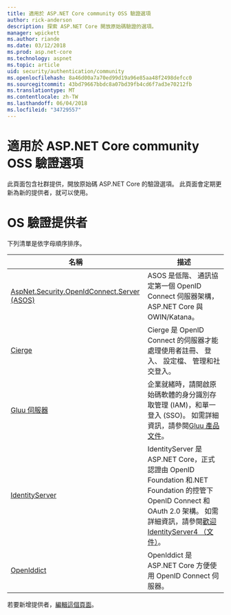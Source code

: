 ```yaml
---
title: 適用於 ASP.NET Core community OSS 驗證選項
author: rick-anderson
description: 探索 ASP.NET Core 開放原始碼驗證的選項。
manager: wpickett
ms.author: riande
ms.date: 03/12/2018
ms.prod: asp.net-core
ms.technology: aspnet
ms.topic: article
uid: security/authentication/community
ms.openlocfilehash: 8a46d00a7a70ed99d19a96e85aa48f2498defcc0
ms.sourcegitcommit: 43bd79667bbdc8a07bd39fb4cd6f7ad3e70212fb
ms.translationtype: MT
ms.contentlocale: zh-TW
ms.lasthandoff: 06/04/2018
ms.locfileid: "34729557"
---
```

# <a name="community-oss-authentication-options-for-aspnet-core"></a>適用於 ASP.NET Core community OSS 驗證選項

此頁面包含社群提供，開放原始碼 ASP.NET Core 的驗證選項。 此頁面會定期更新為新的提供者，就可以使用。

# <a name="oss-authentication-providers"></a>OS 驗證提供者

下列清單是依字母順序排序。

| 名稱 | 描述 |
| ---- | ----------- |
| [AspNet.Security.OpenIdConnect.Server (ASOS)](https://github.com/aspnet-contrib/AspNet.Security.OpenIdConnect.Server) | ASOS 是低階、 通訊協定第一個 OpenID Connect 伺服器架構，ASP.NET Core 與 OWIN/Katana。 |
| [Cierge](https://github.com/pwdless/Cierge) | Cierge 是 OpenID Connect 的伺服器才能處理使用者註冊、 登入、 設定檔、 管理和社交登入。 |
| [Gluu 伺服器](https://gluu.org/) | 企業就緒時，請開啟原始碼軟體的身分識別存取管理 (IAM)，和單一登入 (SSO)。 如需詳細資訊，請參閱[Gluu 產品文件](https://gluu.org/docs/)。 |
| [IdentityServer](https://identityserver.io/) | IdentityServer 是 ASP.NET Core，正式認證由 OpenID Foundation 和.NET Foundation 的控管下 OpenID Connect 和 OAuth 2.0 架構。 如需詳細資訊，請參閱[歡迎 IdentityServer4 （文件）](https://identityserver4.readthedocs.io/en/release/)。 |
| [OpenIddict](https://github.com/openiddict/openiddict-core) | OpenIddict 是 ASP.NET Core 方便使用 OpenID Connect 伺服器。 |

若要新增提供者，[編輯這個頁面](https://github.com/login?return_to=https%3A%2F%2Fgithub.com%2Faspnet%2FDocs%2Fedit%2Fmaster%2Faspnetcore%2Fsecurity%2Fauthentication%2Fcommunity.md)。
